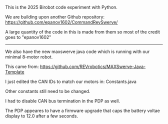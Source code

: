 This is the 2025 Birobot code experiment with Python.

We are building upon another Github repository:
https://github.com/epanov1602/CommandRevSwerve/

A large quantity of the code in this is made from them so most of the credit goes to "epanov1602"

--------

We also have the new maxswerve java code which is running with our minimal 8-motor robot.

This came from: https://github.com/REVrobotics/MAXSwerve-Java-Template

I just edited the CAN IDs to match our motors in: Constants.java

Other constants still need to be changed.

I had to disable CAN bus termination in the PDP as well.

The PDP appeares to have a firmware upgrade that caps the battery voltae display to 12.0 after a few seconds.
